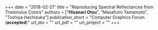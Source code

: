 +++
date = "2018-02-21"
title = "Reproducing Spectral Reflectances from Tristimulus Colors"
authors = ["**Hisanari Otsu**", "Masafumi Yamamoto", "Toshiya Hachisuka"]
publication_short = "Computer Graphics Forum (**accepted**)"
url_doi = ""
url_pdf = ""
url_project = ""
+++

